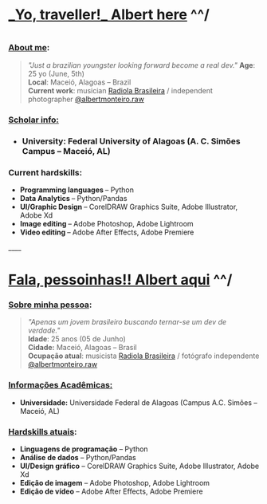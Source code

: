 <h1> <u>_Yo, traveller!_ Albert here</u> ^^/ <h1>

<h3> <u>About me</u>: </h3>

><i>"Just a brazilian youngster looking forward become a real dev."</i>
<b>Age</b>: 25 yo (June, 5th) <br />
<b>Local</b>: Maceió, Alagoas – Brazil <br />
<b>Current work</b>: musician [Radiola Brasileira](https://instagram.com/radiola.brasileira) / independent photographer [@albertmonteiro.raw](https://instagram.com/albertmonteiro.raw) <br />

<h3> <u>Scholar info:</u> <h3/>

* <b>University:</b> Federal University of Alagoas (A. C. Simões Campus – Maceió, AL)

<h3>Current hardskills:</h3>
<ul>
    <li><b> Programming languages </b> – Python
    <li><b> Data Analytics </b> – Python/Pandas
    <li><b> UI/Graphic Design </b> – CorelDRAW Graphics Suite, Adobe Illustrator, Adobe Xd
    <li><b> Image editing </b> – Adobe Photoshop, Adobe Lightroom
    <li><b> Video editing </b> – Adobe After Effects, Adobe Premiere
</ul>
____

# <u>Fala, pessoinhas!! Albert aqui</u> ^^/

### <u>Sobre minha pessoa</u>:

>_"Apenas um jovem brasileiro buscando ternar-se um dev de verdade."_\
**Idade**: 25 anos (05 de Junho)\
**Cidade:** Maceió, Alagoas – Brasil\
**Ocupação atual**: musicista [Radiola Brasileira](https://instagram.com/radiola.brasileira) / fotógrafo independente [@albertmonteiro.raw](https://instagram.com/albertmonteiro.raw)

### <u>Informações Acadêmicas:</u>
* **Universidade:** Universidade Federal de Alagoas (Campus A.C. Simões – Maceió, AL)

### <u>Hardskills atuais</u>:

* **Linguagens de programação** – Python
* **Análise de dados** – Python/Pandas
* **UI/Design gráfico** – CorelDRAW Graphics Suite, Adobe Illustrator, Adobe Xd
* **Edição de imagem** – Adobe Photoshop, Adobe Lightroom
* **Edição de vídeo** – Adobe After Effects, Adobe Premiere
